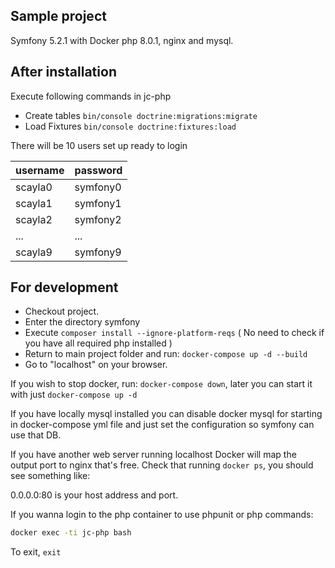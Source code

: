## Sample project 
Symfony 5.2.1 with Docker php 8.0.1, nginx and mysql.

## After installation
Execute following commands in jc-php

* Create tables ```bin/console doctrine:migrations:migrate```
* Load Fixtures ```bin/console doctrine:fixtures:load```

There will be 10 users set up ready to login

| username | password |
|----------|----------|
| scayla0  | symfony0 |
| scayla1  | symfony1 |
| scayla2  | symfony2 |
| ...      | ...      |
| scayla9  | symfony9 |

## For development
* Checkout project.
* Enter the directory symfony
* Execute `composer install --ignore-platform-reqs` ( No need to check if you have all required php installed )
* Return to main project folder and run: `docker-compose up -d --build`
* Go to "localhost" on your browser.

If you wish to stop docker, run: `docker-compose down`, later you can start it with just `docker-compose up -d`

If you have locally mysql installed you can disable docker mysql for starting in docker-compose yml
 file and just set the configuration so symfony can use that DB.
  
If you have another web server running localhost Docker will map the output port to nginx that's free.
Check that running `docker ps`, you should see something like:

0.0.0.0:80  is your host address and port. 

If you wanna login to the php container to use phpunit or php commands:
```bash
docker exec -ti jc-php bash
```
To exit, `exit` 
